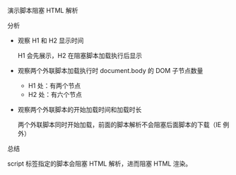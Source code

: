 演示脚本阻塞 HTML 解析

分析

- 观察 H1 和 H2 显示时间

    H1 会先展示，H2 在阻塞脚本加载执行后显示

- 观察两个外联脚本加载执行时 document.body 的 DOM 子节点数量

    - H1 处：有两个节点
    - H2 处：有六个节点

- 观察两个外联脚本的开始加载时间和加载时长

    两个外联脚本同时开始加载，前面的脚本解析不会阻塞后面脚本的下载（IE 例外）

总结

script 标签指定的脚本会阻塞 HTML 解析，进而阻塞 HTML 渲染。
